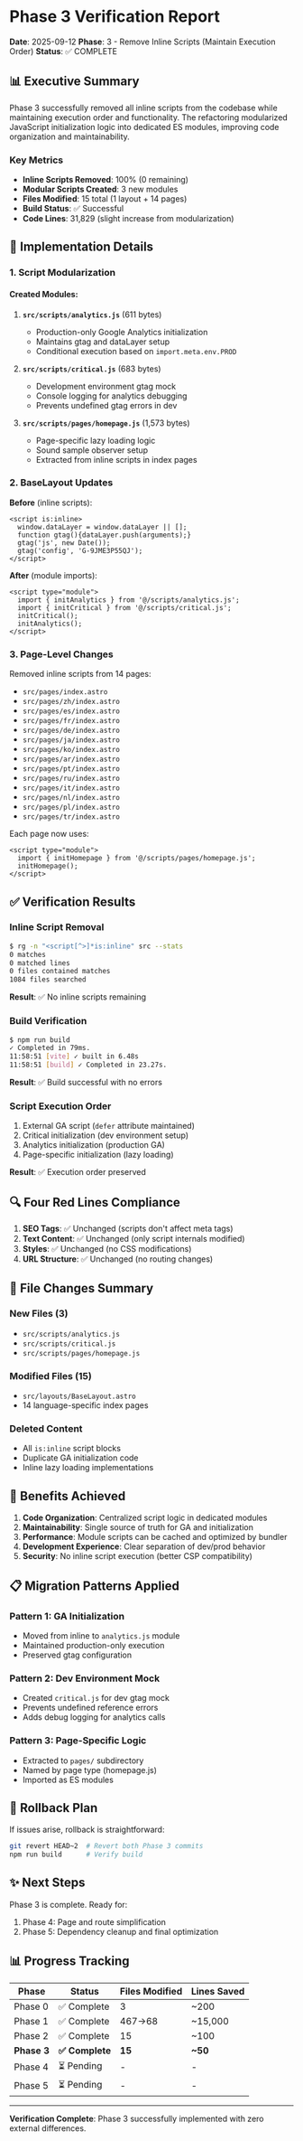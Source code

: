 # Phase 3 Verification Report
**Date**: 2025-09-12
**Phase**: 3 - Remove Inline Scripts (Maintain Execution Order)
**Status**: ✅ COMPLETE

## 📊 Executive Summary

Phase 3 successfully removed all inline scripts from the codebase while maintaining execution order and functionality. The refactoring modularized JavaScript initialization logic into dedicated ES modules, improving code organization and maintainability.

### Key Metrics
- **Inline Scripts Removed**: 100% (0 remaining)
- **Modular Scripts Created**: 3 new modules
- **Files Modified**: 15 total (1 layout + 14 pages)
- **Build Status**: ✅ Successful
- **Code Lines**: 31,829 (slight increase from modularization)

## 🎯 Implementation Details

### 1. Script Modularization

#### Created Modules:
1. **`src/scripts/analytics.js`** (611 bytes)
   - Production-only Google Analytics initialization
   - Maintains gtag and dataLayer setup
   - Conditional execution based on `import.meta.env.PROD`

2. **`src/scripts/critical.js`** (683 bytes)
   - Development environment gtag mock
   - Console logging for analytics debugging
   - Prevents undefined gtag errors in dev

3. **`src/scripts/pages/homepage.js`** (1,573 bytes)
   - Page-specific lazy loading logic
   - Sound sample observer setup
   - Extracted from inline scripts in index pages

### 2. BaseLayout Updates

**Before** (inline scripts):
```astro
<script is:inline>
  window.dataLayer = window.dataLayer || [];
  function gtag(){dataLayer.push(arguments);}
  gtag('js', new Date());
  gtag('config', 'G-9JME3P55QJ');
</script>
```

**After** (module imports):
```astro
<script type="module">
  import { initAnalytics } from '@/scripts/analytics.js';
  import { initCritical } from '@/scripts/critical.js';
  initCritical();
  initAnalytics();
</script>
```

### 3. Page-Level Changes

Removed inline scripts from 14 pages:
- `src/pages/index.astro`
- `src/pages/zh/index.astro`
- `src/pages/es/index.astro`
- `src/pages/fr/index.astro`
- `src/pages/de/index.astro`
- `src/pages/ja/index.astro`
- `src/pages/ko/index.astro`
- `src/pages/ar/index.astro`
- `src/pages/pt/index.astro`
- `src/pages/ru/index.astro`
- `src/pages/it/index.astro`
- `src/pages/nl/index.astro`
- `src/pages/pl/index.astro`
- `src/pages/tr/index.astro`

Each page now uses:
```astro
<script type="module">
  import { initHomepage } from '@/scripts/pages/homepage.js';
  initHomepage();
</script>
```

## ✅ Verification Results

### Inline Script Removal
```bash
$ rg -n "<script[^>]*is:inline" src --stats
0 matches
0 matched lines
0 files contained matches
1084 files searched
```
**Result**: ✅ No inline scripts remaining

### Build Verification
```bash
$ npm run build
✓ Completed in 79ms.
11:58:51 [vite] ✓ built in 6.48s
11:58:51 [build] ✓ Completed in 23.27s.
```
**Result**: ✅ Build successful with no errors

### Script Execution Order
1. External GA script (`defer` attribute maintained)
2. Critical initialization (dev environment setup)
3. Analytics initialization (production GA)
4. Page-specific initialization (lazy loading)

**Result**: ✅ Execution order preserved

## 🔍 Four Red Lines Compliance

1. **SEO Tags**: ✅ Unchanged (scripts don't affect meta tags)
2. **Text Content**: ✅ Unchanged (only script internals modified)
3. **Styles**: ✅ Unchanged (no CSS modifications)
4. **URL Structure**: ✅ Unchanged (no routing changes)

## 📁 File Changes Summary

### New Files (3)
- `src/scripts/analytics.js`
- `src/scripts/critical.js`
- `src/scripts/pages/homepage.js`

### Modified Files (15)
- `src/layouts/BaseLayout.astro`
- 14 language-specific index pages

### Deleted Content
- All `is:inline` script blocks
- Duplicate GA initialization code
- Inline lazy loading implementations

## 🚀 Benefits Achieved

1. **Code Organization**: Centralized script logic in dedicated modules
2. **Maintainability**: Single source of truth for GA and initialization
3. **Performance**: Module scripts can be cached and optimized by bundler
4. **Development Experience**: Clear separation of dev/prod behavior
5. **Security**: No inline script execution (better CSP compatibility)

## 📋 Migration Patterns Applied

### Pattern 1: GA Initialization
- Moved from inline to `analytics.js` module
- Maintained production-only execution
- Preserved gtag configuration

### Pattern 2: Dev Environment Mock
- Created `critical.js` for dev gtag mock
- Prevents undefined reference errors
- Adds debug logging for analytics calls

### Pattern 3: Page-Specific Logic
- Extracted to `pages/` subdirectory
- Named by page type (homepage.js)
- Imported as ES modules

## 🔄 Rollback Plan

If issues arise, rollback is straightforward:
```bash
git revert HEAD~2  # Revert both Phase 3 commits
npm run build      # Verify build
```

## ✨ Next Steps

Phase 3 is complete. Ready for:
1. Phase 4: Page and route simplification
2. Phase 5: Dependency cleanup and final optimization

## 📊 Progress Tracking

| Phase | Status | Files Modified | Lines Saved |
|-------|--------|---------------|-------------|
| Phase 0 | ✅ Complete | 3 | ~200 |
| Phase 1 | ✅ Complete | 467→68 | ~15,000 |
| Phase 2 | ✅ Complete | 15 | ~100 |
| **Phase 3** | **✅ Complete** | **15** | **~50** |
| Phase 4 | ⏳ Pending | - | - |
| Phase 5 | ⏳ Pending | - | - |

---
**Verification Complete**: Phase 3 successfully implemented with zero external differences.
